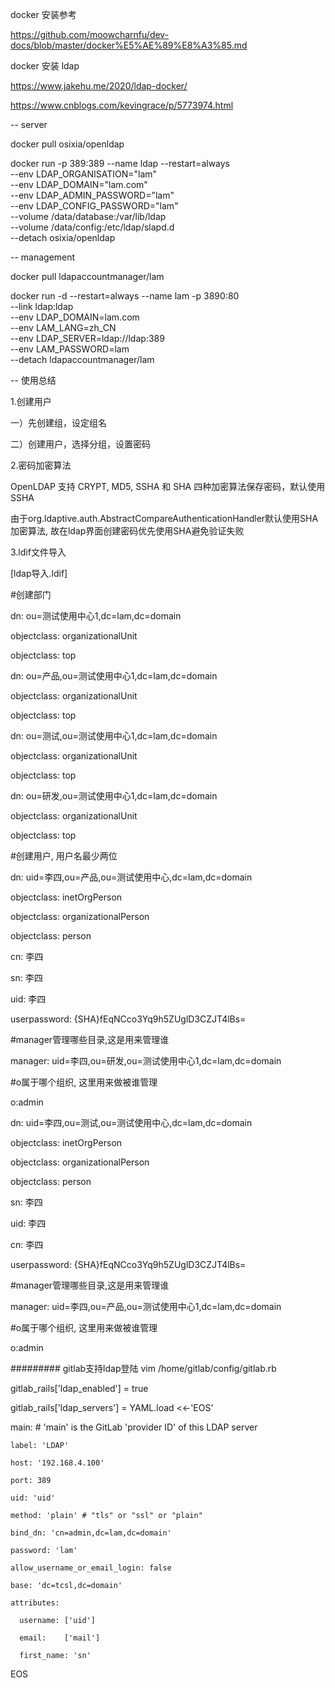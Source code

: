 docker 安装参考

https://github.com/moowcharnfu/dev-docs/blob/master/docker%E5%AE%89%E8%A3%85.md

docker 安装 ldap

https://www.jakehu.me/2020/ldap-docker/

https://www.cnblogs.com/kevingrace/p/5773974.html

-- server

docker pull osixia/openldap

docker run -p 389:389 --name ldap --restart=always \
--env LDAP_ORGANISATION="lam" \
--env LDAP_DOMAIN="lam.com" \
--env LDAP_ADMIN_PASSWORD="lam" \
--env LDAP_CONFIG_PASSWORD="lam" \
--volume /data/database:/var/lib/ldap \
--volume /data/config:/etc/ldap/slapd.d \
--detach osixia/openldap

-- management

docker pull ldapaccountmanager/lam

docker run -d --restart=always --name lam -p 3890:80 \
--link ldap:ldap \
--env LDAP_DOMAIN=lam.com \
--env LAM_LANG=zh_CN \
--env LDAP_SERVER=ldap://ldap:389 \
--env LAM_PASSWORD=lam \
--detach ldapaccountmanager/lam


-- 使用总结

1.创建用户

一）先创建组，设定组名

二）创建用户，选择分组，设置密码

2.密码加密算法

OpenLDAP 支持 CRYPT, MD5, SSHA 和 SHA 四种加密算法保存密码，默认使用 SSHA

由于org.ldaptive.auth.AbstractCompareAuthenticationHandler默认使用SHA加密算法, 故在ldap界面创建密码优先使用SHA避免验证失败


3.ldif文件导入

[ldap导入.ldif]

#创建部门

dn: ou=测试使用中心1,dc=lam,dc=domain

objectclass: organizationalUnit

objectclass: top


dn: ou=产品,ou=测试使用中心1,dc=lam,dc=domain

objectclass: organizationalUnit

objectclass: top


dn: ou=测试,ou=测试使用中心1,dc=lam,dc=domain

objectclass: organizationalUnit

objectclass: top


dn: ou=研发,ou=测试使用中心1,dc=lam,dc=domain

objectclass: organizationalUnit

objectclass: top


#创建用户, 用户名最少两位

dn: uid=李四,ou=产品,ou=测试使用中心,dc=lam,dc=domain

objectclass: inetOrgPerson

objectclass: organizationalPerson

objectclass: person

cn: 李四

sn: 李四

uid: 李四

userpassword: {SHA}fEqNCco3Yq9h5ZUglD3CZJT4lBs=

#manager管理哪些目录,这是用来管理谁

manager: uid=李四,ou=研发,ou=测试使用中心1,dc=lam,dc=domain

#o属于哪个组织, 这里用来做被谁管理

o:admin



dn: uid=李四,ou=测试,ou=测试使用中心,dc=lam,dc=domain

objectclass: inetOrgPerson

objectclass: organizationalPerson

objectclass: person

sn: 李四

uid: 李四

cn: 李四

userpassword: {SHA}fEqNCco3Yq9h5ZUglD3CZJT4lBs=

#manager管理哪些目录,这是用来管理谁

manager: uid=李四,ou=产品,ou=测试使用中心1,dc=lam,dc=domain

#o属于哪个组织, 这里用来做被谁管理

o:admin





######### gitlab支持ldap登陆
vim /home/gitlab/config/gitlab.rb

gitlab_rails['ldap_enabled'] = true

gitlab_rails['ldap_servers'] = YAML.load <<-'EOS'

  main: # 'main' is the GitLab 'provider ID' of this LDAP server
  
    label: 'LDAP'
    
    host: '192.168.4.100'
    
    port: 389
    
    uid: 'uid'
    
    method: 'plain' # "tls" or "ssl" or "plain"
    
    bind_dn: 'cn=admin,dc=lam,dc=domain'
    
    password: 'lam'
    
    allow_username_or_email_login: false
    
    base: 'dc=tcsl,dc=domain'
    
    attributes:
    
      username: ['uid']
      
      email:    ['mail']
      
      first_name: 'sn'
      
 
EOS
